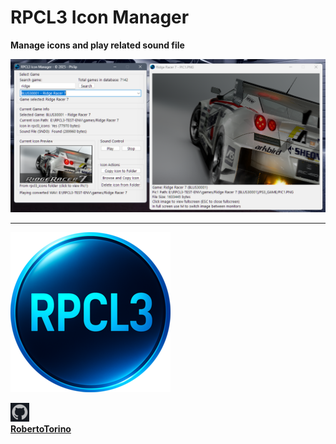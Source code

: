 # RPCL3 Icon Manager

**Manage icons and play related sound file**      


![rpcl3_icon_manager.png](images/rpcl3_icon_manager.png)        

---

![RPCL3](rpcl3_media/RPCL3-Default-256.png)

![github.png](images/github.png)            
**[RobertoTorino](https://github.com/RobertoTorino)**      

